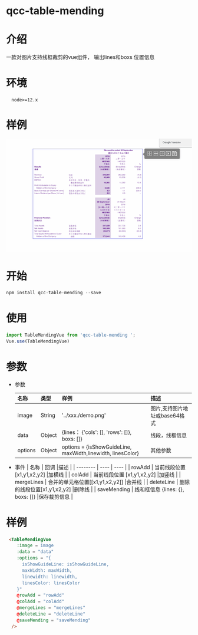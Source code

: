 # qcc-table-mending

# 介绍
  一款对图片支持线框裁剪的vue组件， 输出lines和boxs 位置信息

# 环境
```
  node>=12.x
```

# 样例

![Alt text](./public/demo.gif)

# 开始

```javascript
npm install qcc-table-mending --save
```

# 使用
```javascript
import TableMendingVue from 'qcc-table-mending ';
Vue.use(TableMendingVue)
```

# 参数
* 参数

  |  名称    | 类型  | 样例  | 描述  |
  |  ----    | ----  |----  |----  |
  | image    | String |'../xxx./demo.png' |图片,支持图片地址或base64格式 |
  | data     | Object |{lines： {'cols': [], 'rows': []}, boxs: []} |线段，线框信息 |
  | options  | Object |options = {isShowGuideLine, maxWidth,linewidth, linesColor} | 其他参数 |


* 事件
  |  名称       | 回调  |描述  |
  |  --------   | ----  | ----  |
  | rowAdd      | 当前线段位置 [x1,y1,x2,y2] |加横线 |
  | colAdd      | 当前线段位置 [x1,y1,x2,y2] |加竖线 |
  | mergeLines  | 合并的单元格位置[[x1,y1,x2,y2]] |合并线 |
  | deleteLine  | 删除的线段位置[x1,y1,x2,y2] |删除线 |
  | saveMending | 线和框信息 {lines: {}, boxs: []} |保存裁剪信息 |

# 样例
```html
 <TableMendingVue
    :image = image
    :data = "data"
    :options = "{
      isShowGuideLine: isShowGuideLine,
      maxWidth: maxWidth,
      linewidth: linewidth,
      linesColor: linesColor
    }"
    @rowAdd = "rowAdd"
    @colAdd = "colAdd"
    @mergeLines = "mergeLines"
    @deleteLine = "deleteLine"
    @saveMending = "saveMending"
  />
  ```
